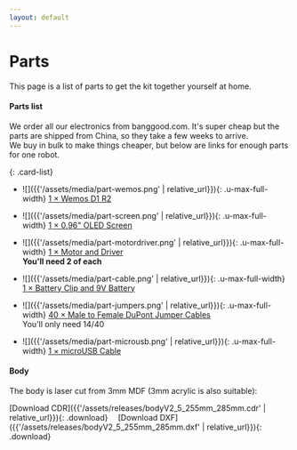 ```yaml
---
layout: default
---
```


# Parts

This page is a list of parts to get the kit together yourself at home.

#### Parts list

We order all our electronics from banggood.com. It's super cheap but the parts are shipped from China, so they take a few weeks to arrive.  
We buy in bulk to make things cheaper, but below are links for enough parts for one robot.

{: .card-list}
- ![]({{'/assets/media/part-wemos.png' | relative_url}}){: .u-max-full-width}
  [1 &times; Wemos D1 R2](http://www.banggood.com/WeMos-D1-R2-WiFi-ESP8266-Development-Board-Compatible-Arduino-UNO-Program-By-Arduino-IDE-p-1011870.html)

- ![]({{'/assets/media/part-screen.png' | relative_url}}){: .u-max-full-width}
  [1 &times; 0.96" OLED Screen](http://www.banggood.com/0_96-Inch-4Pin-White-IIC-I2C-OLED-Display-Module-12864-LED-For-Arduino-p-958196.html)

- ![]({{'/assets/media/part-motordriver.png' | relative_url}}){: .u-max-full-width}
  [1 &times; Motor and Driver](http://www.banggood.com/28YBJ-48-DC-5V-4-Phase-5-Wire-Stepper-Motor-With-ULN2003-Driver-Board-p-74397.html)<br>**You'll need 2 of each**

- ![]({{'/assets/media/part-cable.png' | relative_url}}){: .u-max-full-width}
  [1 &times; Battery Clip and 9V Battery](http://www.banggood.com/9V-Battery-And-Battery-Buckle-Snaps-Deduction-For-Arduino-p-916176.html)

- ![]({{'/assets/media/part-jumpers.png' | relative_url}}){: .u-max-full-width}
  [40 &times; Male to Female DuPont Jumper Cables](http://www.banggood.com/40pcs-20cm-Male-to-Female-Color-Breadboard-Cable-Jump-Wire-Jumper-p-992837.html)<br>You'll only need 14/40

- ![]({{'/assets/media/part-microusb.png' | relative_url}}){: .u-max-full-width}
  [1 &times; microUSB Cable](http://www.banggood.com/V8-1m-Standard-Interface-USB-Micro-Data-Cable-For-Cellphones-p-82400.html)

#### Body

The body is laser cut from 3mm MDF (3mm acrylic is also suitable):

[Download CDR]({{'/assets/releases/bodyV2_5_255mm_285mm.cdr' | relative_url}}){: .download}
&emsp;[Download DXF]({{'/assets/releases/bodyV2_5_255mm_285mm.dxf' | relative_url}}){: .download}